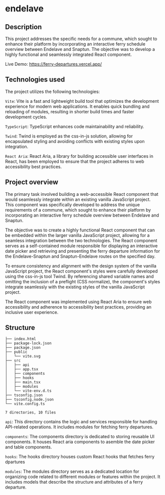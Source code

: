 # endelave

## Description

This project addresses the specific needs for a commune, which sought to enhance their platform by incorporating an interactive ferry schedule overview between Endelave and Snaptun. The objective was to develop a highly functional and seamlessly integrated React component.


Live Demo: https://ferry-departures.vercel.app/ 


## Technologies used

The project utilizes the following technologies:

`Vite`: Vite is a fast and lightweight build tool that optimizes the development experience for modern web applications. It enables quick bundling and reloading of modules, resulting in shorter build times and faster development cycles.

`TypeScript`: TypeScript enhances code maintainability and reliability.

`Twind`: Twind is employed as the css-in-js solution, allowing for encapsulated styling and avoiding conflicts with existing styles upon integration.

`React Aria`: React Aria, a library for building accessible user interfaces in React, has been employed to ensure that the project adheres to web accessibility best practices. 


## Project overview

The primary task involved building a web-accessible React component that would seamlessly integrate within an existing vanilla JavaScript project. This component was specifically developed to address the unique requirements of a commune, which sought to enhance their platform by incorporating an interactive ferry schedule overview between Endelave and Snaptun.

The objective was to create a highly functional React component that can be embedded within the larger vanilla JavaScript project, allowing for a seamless integration between the two technologies. The React component serves as a self-contained module responsible for displaying an interactive date picker and retrieving and presenting the ferry departure information for the Endelave-Snaptun and Snaptun-Endelave routes on the specified day.

To ensure consistency and alignment with the design system of the vanilla JavaScript project, the React component's styles were carefully developed using the css-in-js tool Twind. By referencing shared variable names and omitting the inclusion of a preflight (CSS normalize), the component's styles integrate seamlessly with the existing styles of the vanilla JavaScript project.

The React component was implemented using React Aria to ensure web accessibility and adherence to accessibility best practices, providing an inclusive user experience.





## Structure



```.
├── index.html
├── package-lock.json
├── package.json
├── public
│   └── vite.svg
├── src
│   ├── api
│   ├── app.tsx
│   ├── components
│   ├── hooks
│   ├── main.tsx
│   ├── modules
│   └── vite-env.d.ts
├── tsconfig.json
├── tsconfig.node.json
└── vite.config.ts

7 directories, 10 files
```

`api`: This directory contains the logic and services responsible for handling API-related operations. It includes modules for fetching ferry departures.

`components`: The components directory is dedicated to storing reusable UI components. It houses React aria components to asemble the date picker and table components.

`hooks`: The hooks directory houses custom React hooks that fetches ferry dpartures 

`modules`: The modules directory serves as a dedicated location for organizing code related to different modules or features within the project. It includes models that describe the structure and attributes of a ferry departure.


